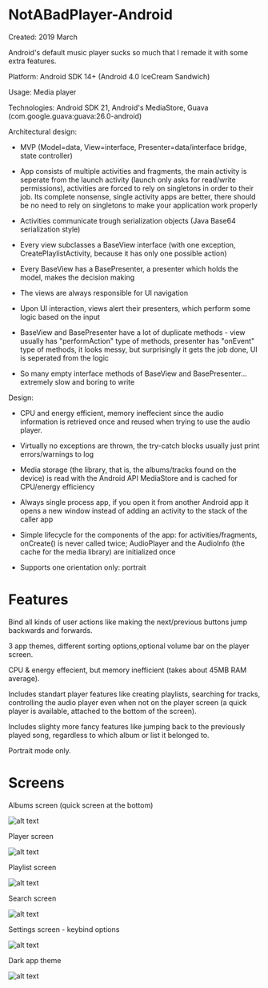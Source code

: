 # NotABadPlayer-Android

Created: 2019 March

Android's default music player sucks so much that I remade it with some extra features.

Platform: Android SDK 14+ (Android 4.0 IceCream Sandwich)

Usage: Media player

Technologies: Android SDK 21, Android's MediaStore, Guava (com.google.guava:guava:26.0-android)

Architectural design:

* MVP (Model=data, View=interface, Presenter=data/interface bridge, state controller)

* App consists of multiple activities and fragments, the main activity is seperate from the launch activity (launch only asks for read/write permissions), activities are forced to rely on singletons in order to their job. Its complete nonsense, single activity apps are better, there should be no need to rely on singletons to make your application work properly

* Activities communicate trough serialization objects (Java Base64 serialization style)

* Every view subclasses a BaseView interface (with one exception, CreatePlaylistActivity, because it has only one possible action)

* Every BaseView has a BasePresenter, a presenter which holds the model, makes the decision making

* The views are always responsible for UI navigation

* Upon UI interaction, views alert their presenters, which perform some logic based on the input

* BaseView and BasePresenter have a lot of duplicate methods - view usually has "performAction" type of methods,
  presenter has "onEvent" type of methods, it looks messy, but surprisingly it gets the job done, UI is seperated from the logic
  
* So many empty interface methods of BaseView and BasePresenter... extremely slow and boring to write

Design:

* CPU and energy efficient, memory ineffecient since the audio information is retrieved once and reused when trying to use the audio player.

* Virtually no exceptions are thrown, the try-catch blocks usually just print errors/warnings to log

* Media storage (the library, that is, the albums/tracks found on the device) is read with the Android API MediaStore and is cached for CPU/energy efficiency

* Always single process app, if you open it from another Android app it opens a new window instead of adding an activity to the stack of the caller app

* Simple lifecycle for the components of the app: for activities/fragments, onCreate() is never called twice; AudioPlayer and the AudioInfo (the cache for the media library) are initialized once

* Supports one orientation only: portrait

# Features

Bind all kinds of user actions like making the next/previous buttons jump backwards and forwards.

3 app themes, different sorting options,optional volume bar on the player screen.

CPU & energy effecient, but memory inefficient (takes about 45MB RAM average).

Includes standart player features like creating playlists, searching for tracks, controlling the audio player even when not on the player screen (a quick player is available, attached to the bottom of the screen).

Includes slighty more fancy features like jumping back to the previously played song, regardless to which album or list it belonged to.

Portrait mode only.

# Screens

Albums screen (quick screen at the bottom)

![alt text](https://github.com/felixisto/NotABadPlayer-Android/blob/master/About/1.jpg)

Player screen

![alt text](https://github.com/felixisto/NotABadPlayer-Android/blob/master/About/2.jpg)

Playlist screen

![alt text](https://github.com/felixisto/NotABadPlayer-Android/blob/master/About/3.jpg)

Search screen

![alt text](https://github.com/felixisto/NotABadPlayer-Android/blob/master/About/4.jpg)

Settings screen - keybind options

![alt text](https://github.com/felixisto/NotABadPlayer-Android/blob/master/About/8.jpg)

Dark app theme

![alt text](https://github.com/felixisto/NotABadPlayer-Android/blob/master/About/7.jpg)

